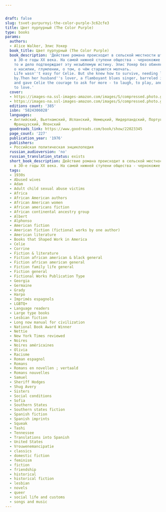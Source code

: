 ```yaml
---


draft: false
slug: tsvet-purpurnyi-the-color-purple-3c62cfe3
title: Цвет пурпурный (The Color Purple)
type: books
params:
  authors:
  - Alice Walker, Элис Уокер
  book_title: Цвет пурпурный (The Color Purple)
  book_description: 'Действие романа происходит в сельской местности штата Джорджия
    в 30-е годы ХХ века. На самой нижней ступени общества - чернокожие женщины. Жизнь
    то и дело подтверждает эту незыблемую истину. Элис Уокер без обиняков говорит
    о насилии, глумлении, о том, о чём стараются молчать.
    Life wasn''t easy for Celie. But she knew how to survive, needing little to get
    by.Then her husband''s lover, a flamboyant blues singer, barreled into her world
    and gave Celie the courage to ask for more - to laugh, to play, and finally -
    to love.'
  cover:
  - https://images-na.ssl-images-amazon.com/images/S/compressed.photo.goodreads.com/books/1556348375i/11486.jpg
  - https://images-na.ssl-images-amazon.com/images/S/compressed.photo.goodreads.com/books/1554483387i/22023345.jpg
  editions count: '385'
  isbn: '5824306028'
  languages:
  - Английский, Вьетнамский, Испанский, Немецкий, Нидерландский, Португальский, Русский,
    Французский, Японский
  goodreads_link: https://www.goodreads.com/book/show/22023345
  page_count: '227'
  publication_year: '1976'
  publishers:
  - Российская политическая энциклопедия
  russian_audioversion: 'no'
  russian_translation_status: exists
  short_book_description: Действие романа происходит в сельской местности штата Джорджия
    в 30-е годы ХХ века. На самой нижней ступени общества - чернокожие женщины…
  tags:
  - 1930s
  - Abused wives
  - Adam
  - Adult child sexual abuse victims
  - Africa
  - African American authors
  - African American women
  - African americans fiction
  - African continental ancestry group
  - Albert
  - Alphonso
  - American fiction
  - American fiction (fictional works by one author)
  - American literature
  - Books that Shaped Work in America
  - Celie
  - Corrine
  - Fiction & literature
  - Fiction african american & black general
  - Fiction african american general
  - Fiction family life general
  - Fiction general
  - Fictional Works Publication Type
  - Georgia
  - Germaine
  - Grady
  - Harpo
  - Imprimés espagnols
  - LGBTQ+
  - Language readers
  - Large type books
  - Lesbian fiction
  - Long now manual for civilization
  - National Book Award Winner
  - Nettie
  - New York Times reviewed
  - Noires
  - Noires américaines
  - Olivia
  - Racisme
  - Roman espagnol
  - Romans
  - Romans en novellen ; vertaald
  - Romans nouvelles
  - Samuel
  - Sheriff Hodges
  - Shug Avery
  - Sisters
  - Social conditions
  - Sofia
  - Southern States
  - Southern states fiction
  - Spanish fiction
  - Spanish imprints
  - Squeak
  - Tashi
  - Tennessee
  - Translations into Spanish
  - United States
  - Vrouwenemancipatie
  - classics
  - domestic fiction
  - feminism
  - fiction
  - friendship
  - historical
  - historical fiction
  - lesbian
  - novels
  - queer
  - social life and customs
  - songs and music
---
```

